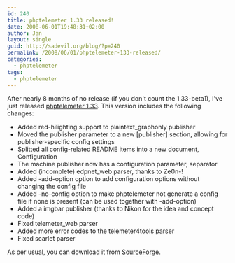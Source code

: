 ```yaml
---
id: 240
title: phptelemeter 1.33 released!
date: 2008-06-01T19:48:31+02:00
author: Jan
layout: single
guid: http://sadevil.org/blog/?p=240
permalink: /2008/06/01/phptelemeter-133-released/
categories:
  - phptelemeter
tags:
  - phptelemeter
---
```

After nearly 8 months of no release (if you don't count the 1.33-beta1), I've just released <a HREF="http://phptelemeter.kcore.org/" TARGET="_blank">phptelemeter 1.33</a>. This version includes the following changes:

  * Added red-hilighting support to plaintext_graphonly publisher
  * Moved the publisher parameter to a new [publisher] section, allowing for publisher-specific config settings
  * Splitted all config-related README items into a new document, Configuration
  * The machine publisher now has a configuration parameter, separator
  * Added (incomplete) edpnet_web parser, thanks to Ze0n-!
  * Added -add-option option to add configuration options without changing the config file
  * Added -no-config option to make phptelemeter not generate a config file if none is present (can be used together with -add-option)
  * Added a imgbar publisher (thanks to Nikon for the idea and concept code)
  * Fixed telemeter_web parser
  * Added more error codes to the telemeter4tools parser
  * Fixed scarlet parser

As per usual, you can download it from <a HREF="http://sourceforge.net/projects/phptelemeter" TARGET="_blank">SourceForge</a>.
